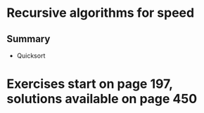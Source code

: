 # Recursive algorithms for speed

## Summary
- Quicksort

# Exercises start on page 197, solutions available on page 450
